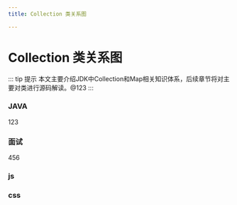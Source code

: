 ```yaml
---
title: Collection 类关系图

---
```


# Collection 类关系图

::: tip 提示
本文主要介绍JDK中Collection和Map相关知识体系，后续章节将对主要对类进行源码解读。@123
:::


### JAVA
123

### 面试
456

### js
### css
